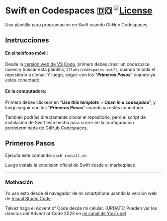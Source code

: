 # Swift en Codespaces 🇩🇴 [![License](https://img.shields.io/badge/License-Apache_2.0-blue.svg)](https://opensource.org/licenses/Apache-2.0)
Una plantilla para programación en Swift usando GitHub Codespaces.

## Instrucciones
#### En el teléfono móvil:
Desde la [versión web de VS Code](https://vscode.dev), primero debes crear un codespace nuevo y buscar esta plantilla, ` 27labs/codespaces-swift `, cuando te pida el repositorio a clonar. Y luego, seguir con los "***Primeros Pasos***" cuando ya estés conectado.

#### En la computadora:
Primero debes clickear en "***Use this template*** > ***Open in a codespace***", y luego seguir con los "***Primeros Pasos***" cuando ya estés conectado.

También podrías directamente clonar el repositorio, pero el script de instalación de Swift está hecho para correr en la configuración predeterminada de GitHub Codespaces.

## Primeros Pasos
Ejecuta este comando: ` bash install.sh `

Luego instala la extensión oficial de Swift desde el marketplace.

---

### Motivación
Yo uso esto desde el navegador de mi smartphone usando la versión web de [Visual Studio Code](https://vscode.dev).

Talvez haga el Advent of Code desde mi celular.
(UPDATE: Pueden ver los directos del Advent of Code 2023 en [mi canal de YouTube](https://youtube.com/@27labs)).